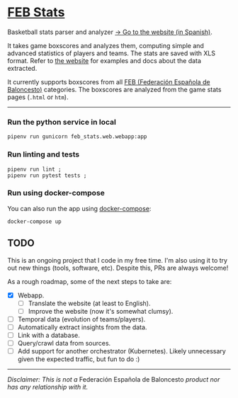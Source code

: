 # [FEB Stats](https://feb-stats-11741086955.europe-west9.run.app/)

Basketball stats parser and analyzer [→ Go to the website (in Spanish)](https://feb-stats-11741086955.europe-west9.run.app).

It takes game boxscores and analyzes them, 
computing simple and advanced statistics of players and teams. The stats are saved with XLS 
format. Refer to [the website](https://feb-stats-11741086955.europe-west9.run.app) for examples and docs about the data extracted.

It currently supports boxscores from all [FEB (Federación Española de Baloncesto)](http://www.feb.es) categories. 
The boxscores are analyzed from the game stats pages (`.html` or `htm`). 

***

### Run the python service in local

```shell script
pipenv run gunicorn feb_stats.web.webapp:app
```

### Run linting and tests

```shell script
pipenv run lint ; 
pipenv run pytest tests ;
```

### Run using docker-compose

You can also run the app using [docker-compose](https://docs.docker.com/compose/compose-file): 

```shell script
docker-compose up
```

## TODO

This is an ongoing project that I code in my free time. I'm also using it to try out new things (tools, software, etc). 
Despite this, PRs are always welcome!

As a rough roadmap, some of the next steps to take are: 

- [x] Webapp.
    - [ ] Translate the website (at least to English). 
    - [ ] Improve the website (now it's somewhat clumsy). 
- [ ] Temporal data (evolution of teams/players).
- [ ] Automatically extract insights from the data.
- [ ] Link with a database.
- [ ] Query/crawl data from sources.
- [ ] Add support for another orchestrator (Kubernetes). Likely unnecessary given the expected traffic, but fun to do :)

***

*Disclaimer: This is not a* Federación Española de Baloncesto *product nor has any relationship with it.*